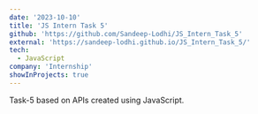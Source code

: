```yaml
---
date: '2023-10-10'
title: 'JS Intern Task 5'
github: 'https://github.com/Sandeep-Lodhi/JS_Intern_Task_5'
external: 'https://sandeep-lodhi.github.io/JS_Intern_Task_5/'
tech:
  - JavaScript
company: 'Internship'
showInProjects: true
---
```


Task-5 based on APIs created using JavaScript.
